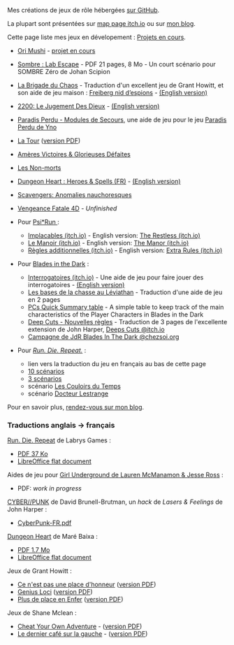 Mes créations de jeux de rôle hébergées [sur GitHub](https://github.com/Lucas-C/jdr/).

La plupart sont présentées sur [map page itch.io](https://lucas-c.itch.io/)
ou sur [mon blog](https://chezsoi.org/lucas/blog/pages/jeux-de-role.html).

Cette page liste mes jeux en dévelopement : [Projets en cours](https://chezsoi.org/lucas/blog/pages/projets-en-cours.html).

- [Ori Mushi](OriMushi) - [projet en cours](https://chezsoi.org/lucas/blog/projets-en-cours.html)
- [Sombre : Lab Escape](https://lucas-c.itch.io/sombre-lab-escape) - PDF 21 pages, 8 Mo - Un court scénario pour SOMBRE Zéro de Johan Scipion
- [La Brigade du Chaos](https://lucas-c.itch.io/la-brigade-du-chaos) - Traduction d'un excellent jeu de Grant Howitt, et son aide de jeu maison : [Freiberg nid d’espions](https://lucas-c.itch.io/la-brigade-du-chaos-freiberg-nid-despions) - [(English version)](https://lucas-c.itch.io/havoc-brigade-freiberg-spy-nest)
- [2200: Le Jugement Des Dieux](https://lucas-c.itch.io/2200-le-jugement-des-dieux) - [(English version)](2200_le_jugement_des_dieux/2200_the_gods_judgement.html)
- [Paradis Perdu - Modules de Secours](https://lucas-c.itch.io/modules-de-secours), une aide de jeu pour le jeu [Paradis Perdu de Yno](https://www.misterfrankenstein.com/wordpress/?p=5388)
- [La Tour](latour) ([version PDF](https://chezsoi.org/s/LaTourPDFDownload))
- [Amères Victoires & Glorieuses Défaites](https://lucas-c.itch.io/ameres-victoires-glorieuses-defaites)
- [Les Non-morts](https://lucas-c.itch.io/les-non-morts)
- [Dungeon Heart : Heroes & Spells (FR)](DungeonHeartHeroesAndSpells) - [(English version)](DungeonHeartHeroesAndSpells/DungeonHeartHeroesAndSpells_en.html)
- [Scavengers: Anomalies nauchoresques](scavengers)
- [Vengeance Fatale 4D](VengeanceFatale4D) - _Unfinished_

- Pour [Psi*Run ](https://electric-goat.net/products/1) :
  * [Implacables (itch.io)](https://lucas-c.itch.io/psirun-implacables) - English version: [The Restless (itch.io)](https://lucas-c.itch.io/psirun-the-restless)
  * [Le Manoir (itch.io)](https://lucas-c.itch.io/psirun-le-manoir) - English version: [The Manor (itch.io)](https://lucas-c.itch.io/psirun-the-manor)
  * [Règles additionnelles (itch.io)](https://lucas-c.itch.io/psirun-regles-additionnelles) - English version: [Extra Rules (itch.io)](https://lucas-c.itch.io/psirun-extra-rules)

- Pour [Blades in the Dark](https://fr.wikipedia.org/wiki/Blades_in_the_Dark) :
  * [Interrogatoires (itch.io)](https://lucas-c.itch.io/blades-in-the-dark-interrogatoires) - Une aide de jeu pour faire jouer des interrogatoires - [(English version)](https://lucas-c.itch.io/blades-in-the-dark-interrogation)
  * [Les bases de la chasse au Léviathan](https://lucas-c.github.io/jdr/BladesInTheDark/BitD-LesBasesDeLaChasseAuLeviathan.pdf) - Traduction d'une aide de jeu en 2 pages
  * [PCs Quick Summary table](https://lucas-c.github.io/jdr/BladesInTheDark/BitD-PCsQuickSummary.pdf) - A simple table to keep track of the main characteristics of the Player Characters in Blades in the Dark
  * [Deep Cuts - Nouvelles règles](https://lucas-c.github.io/jdr/BladesInTheDark/BitD-DeepCuts-NouvellesRegles.pdf) - Traduction de 3 pages de l'excellente extension de John Harper, [Deeps Cuts @itch.io](https://johnharper.itch.io/deep-cuts)
  * [Campagne de JdR Blades In The Dark @chezsoi.org](https://chezsoi.org/lucas/blog/pages/jdr-blades-in-the-dark.html)

- Pour [_Run. Die. Repeat._](https://labrysgames.itch.io/run-die-repeat) :
  * lien vers la traduction du jeu en français au bas de cette page
  * [10 scénarios](https://lucas-c.itch.io/10-scenarios-pour-run-die-repeat)
  * [3 scénarios](RunDieRepeat/RunDieRepeat-scenarios2-FR.html)
  * scénario [Les Couloirs du Temps](https://lucas-c.itch.io/les-couloirs-du-temps)
  * scénario [Docteur Lestrange](https://lucas-c.itch.io/docteur-lestrange)

<!-- [Allegoria](Allegoria) -->
<!-- [AmnesicFantasy](AmnesicFantasy) -->
<!-- [chimera](chimera) -->
<!-- [dedale](dedale) -->
<!-- [EscapeGame](EscapeGame) -->
<!-- [LadyBlackbird](LadyBlackbird) -->
<!-- [MMM](MMM) -->
<!-- [Pathfinder](Pathfinder) -->
<!-- [PorteObjectifCartes](poc/PorteObjectifCartes.html) -->
<!-- [Sous Terre](sous-terre) -->

Pour en savoir plus, [rendez-vous sur mon blog](https://chezsoi.org/lucas/blog/).


<h3 id="translations">Traductions anglais → français</h3>

[Run. Die. Repeat](https://labrysgames.itch.io/run-die-repeat) de Labrys Games :

- [PDF 37 Ko](https://chezsoi.org/s/RDRfrdirectPDFdownload)
- [LibreOffice flat document](RunDieRepeat/RunDieRepeat-FR.fodt)

Aides de jeu pour [Girl Underground de Lauren McManamon & Jesse Ross](https://girlunderground.org/) :

- PDF: _work in progress_

[CYBER//PUNK](https://dbb-8.itch.io/cyberpunk) de David Brunell-Brutman, un _hack_ de _Lasers & Feelings_ de John Harper :

- [CyberPunk-FR.pdf](https://chezsoi.org/s/CyberPunkFrPDFdownload)

[Dungeon Heart](https://mare-baixa.itch.io/dungeon-heart) de Maré Baixa :

- [PDF 1.7 Mo](https://chezsoi.org/s/DungeonHeartHeroesAndSpells16DirectPDFdownload)
- [LibreOffice flat document](DungeonHeartHeroesAndSpells/Dungeon%20Heart%20B%26W%20v1.6%20fr.fodg)


Jeux de Grant Howitt :

- [Ce n'est pas une place d'honneur](ce-nest-pas-une-place-dhonneur) ([version PDF](https://github.com/Lucas-C/jdr/releases/download/ce-nest-pas-une-place-dhonneur-v1.3/ce-nest-pas-une-place-dhonneur-v1.3.pdf))
- [Genius Loci](genius-loci) ([version PDF](https://chezsoi.org/s/GeniusLociDirectPDFDownload))
- [Plus de place en Enfer](plus-de-place-en-enfer) ([version PDF](https://chezsoi.org/s/PdPeEDirectPDFDownload))

Jeux de Shane Mclean :

- [Cheat Your Own Adventure](CheatYourOwnAdventure) - ([version PDF](https://chezsoi.org/s/CYOAPDFDownload))
- [Le dernier café sur la gauche](LeDernierCafeSurLaGauche.html) - ([version PDF](https://chezsoi.org/s/LDCSLGPDFDownload))
